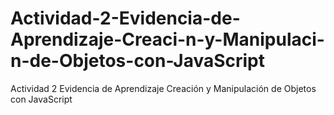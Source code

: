 # Actividad-2-Evidencia-de-Aprendizaje-Creaci-n-y-Manipulaci-n-de-Objetos-con-JavaScript
Actividad 2 Evidencia de Aprendizaje Creación y Manipulación de Objetos con JavaScript
